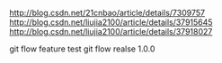 http://blog.csdn.net/21cnbao/article/details/7309757  
http://blog.csdn.net/liujia2100/article/details/37915645  
http://blog.csdn.net/liujia2100/article/details/37918027  

git flow feature test
git flow realse 1.0.0

